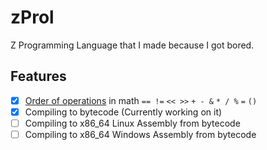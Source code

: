 # zProl

Z Programming Language that I made because I got bored.

## Features
 - [X] [Order of operations](https://en.wikipedia.org/wiki/Order_of_operations#Programming_languages) in math `== !=` `<< >>` `+ - &` `* / %` `=` `()`
 - [X] Compiling to bytecode (Currently working on it)
 - [ ] Compiling to x86_64 Linux Assembly from bytecode
 - [ ] Compiling to x86_64 Windows Assembly from bytecode